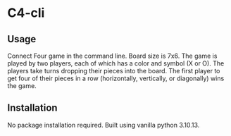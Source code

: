 # C4-cli

## Usage

Connect Four game in the command line.
Board size is 7x6. The game is played by two players, each of which has a color and symbol (X or O). The players take turns dropping their pieces into the board. The first player to get four of their pieces in a row (horizontally, vertically, or diagonally) wins the game.

## Installation

No package installation required. Built using vanilla python 3.10.13.
